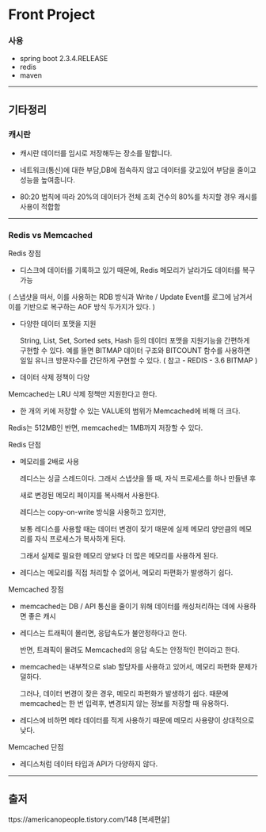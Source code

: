 # Front Project



### 사용

- spring boot 2.3.4.RELEASE
- redis
- maven


---


## 기타정리


### 캐시란

- 캐시란 데이터를 임시로 저장해두는 장소를 말합니다.

- 네트워크(통신)에 대한 부담,DB에 접속하지 않고 데이터를 갖고있어 부담을 줄이고 성능을 높여줍니다.

- 80:20 법칙에 따라 20%의 데이터가 전체 조회 건수의 80%를 차지할 경우 캐시를 사용이 적합함


---


### Redis vs Memcached

Redis 장점

- 디스크에 데이터를 기록하고 있기 때문에, Redis 메모리가 날라가도 데이터를 복구 가능

( 스냅샷을 떠서, 이를 사용하는 RDB 방식과 Write / Update Event를 로그에 남겨서 이를 기반으로 복구하는 AOF 방식 두가지가 있다. )

- 다양한 데이터 포맷을 지원

  String, List, Set, Sorted sets, Hash 등의 데이터 포맷을 지원기능을 간편하게 구현할 수 있다. 예를 뜰면 BITMAP 데이터 구조와 BITCOUNT 함수를 사용하면 일일 유니크 방문자수를 간단하게 구현할 수 있다.  ( 참고 - REDIS - 3.6 BITMAP )

- 데이터 삭제 정책이 다양

Memcached는 LRU 삭제 정책만 지원한다고 한다.

- 한 개의 키에 저장할 수 있는 VALUE의 범위가 Memcached에 비해 더 크다. 

Redis는 512MB인 반면, memcached는 1MB까지 저장할 수 있다. 





Redis 단점

- 메모리를 2배로 사용

   레디스는 싱글 스레드이다. 그래서 스냅샷을 뜰 때, 자식 프로세스를 하나 만들낸 후 

   새로 변경된 메모리 페이지를 복사해서 사용한다.

   레디스는 copy-on-write 방식을 사용하고 있지만, 

   보통 레디스를 사용할 때는 데이터 변경이 잦기 때문에 실제 메모리 양만큼의 메모리를 자식 프로세스가 복사하게 된다.

   그래서 실제로 필요한 메모리 양보다 더 많은 메모리를 사용하게 된다.

- 레디스는 메모리를 직접 처리할 수 없어서, 메모리 파편화가 발생하기 쉽다.



Memcached 장점

- memcached는 DB / API 통신을 줄이기 위해 데이터를 캐싱처리하는 데에 사용하면 좋은 캐시

- 레디스는 트래픽이 몰리면, 응답속도가 불안정하다고 한다.

   반면, 트래픽이 몰려도 Memcached의 응답 속도는 안정적인 편이라고 한다. 

- memcached는 내부적으로 slab 할당자를 사용하고 있어서, 메모리 파편화 문제가 덜하다.

   그러나,  데이터 변경이 잦은 경우, 메모리 파편화가 발생하기 쉽다. 때문에 memcached는 한 번 입력후, 변경되지 않는 정보를 저장할 때 유용하다.

- 레디스에 비하면 메타 데이터를 적게 사용하기 때문에 메모리 사용량이 상대적으로 낮다. 


Memcached 단점

- 레디스처럼 데이터 타입과 API가 다양하지 않다. 


---


## 출저
ttps://americanopeople.tistory.com/148 [복세편살]
